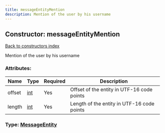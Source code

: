 ```yaml
---
title: messageEntityMention
description: Mention of the user by his username
---
```

## Constructor: messageEntityMention  
[Back to constructors index](index.md)



Mention of the user by his username

### Attributes:

| Name     |    Type       | Required | Description |
|----------|---------------|----------|-------------|
|offset|[int](../types/int.md) | Yes|Offset of the entity in UTF-16 code points|
|length|[int](../types/int.md) | Yes|Length of the entity in UTF-16 code points|



### Type: [MessageEntity](../types/MessageEntity.md)


